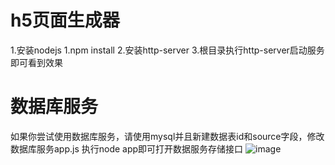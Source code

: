# h5页面生成器
1.安装nodejs
1.npm install 
2.安装http-server
3.根目录执行http-server启动服务 即可看到效果

# 数据库服务
如果你尝试使用数据库服务，请使用mysql并且新建数据表id和source字段，修改数据库服务app.js
执行node app即可打开数据服务存储接口
![image](https://github.com/yangyiming/h5-/blob/master/QQ20180426-172509-HD.gif)
